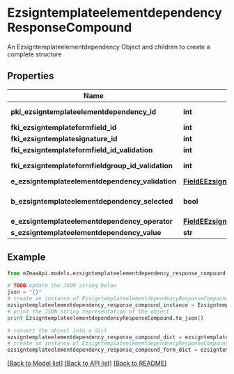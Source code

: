 # EzsigntemplateelementdependencyResponseCompound

An Ezsigntemplateelementdependency Object and children to create a complete structure

## Properties
Name | Type | Description | Notes
------------ | ------------- | ------------- | -------------
**pki_ezsigntemplateelementdependency_id** | **int** | The unique ID of the Ezsigntemplateelementdependency | 
**fki_ezsigntemplateformfield_id** | **int** | The unique ID of the Ezsigntemplateformfield | [optional] 
**fki_ezsigntemplatesignature_id** | **int** | The unique ID of the Ezsigntemplatesignature | [optional] 
**fki_ezsigntemplateformfield_id_validation** | **int** | The unique ID of the Ezsigntemplateformfield | [optional] 
**fki_ezsigntemplateformfieldgroup_id_validation** | **int** | The unique ID of the Ezsigntemplateformfieldgroup | [optional] 
**e_ezsigntemplateelementdependency_validation** | [**FieldEEzsigntemplateelementdependencyValidation**](FieldEEzsigntemplateelementdependencyValidation.md) |  | 
**b_ezsigntemplateelementdependency_selected** | **bool** | Whether if it&#39;s selected or not when using eEzsigntemplateelementdependencyValidation &#x3D; Selected | [optional] 
**e_ezsigntemplateelementdependency_operator** | [**FieldEEzsigntemplateelementdependencyOperator**](FieldEEzsigntemplateelementdependencyOperator.md) |  | [optional] 
**s_ezsigntemplateelementdependency_value** | **str** | The value of the Ezsignelementdependency | [optional] 

## Example

```python
from eZmaxApi.models.ezsigntemplateelementdependency_response_compound import EzsigntemplateelementdependencyResponseCompound

# TODO update the JSON string below
json = "{}"
# create an instance of EzsigntemplateelementdependencyResponseCompound from a JSON string
ezsigntemplateelementdependency_response_compound_instance = EzsigntemplateelementdependencyResponseCompound.from_json(json)
# print the JSON string representation of the object
print EzsigntemplateelementdependencyResponseCompound.to_json()

# convert the object into a dict
ezsigntemplateelementdependency_response_compound_dict = ezsigntemplateelementdependency_response_compound_instance.to_dict()
# create an instance of EzsigntemplateelementdependencyResponseCompound from a dict
ezsigntemplateelementdependency_response_compound_form_dict = ezsigntemplateelementdependency_response_compound.from_dict(ezsigntemplateelementdependency_response_compound_dict)
```
[[Back to Model list]](../README.md#documentation-for-models) [[Back to API list]](../README.md#documentation-for-api-endpoints) [[Back to README]](../README.md)


